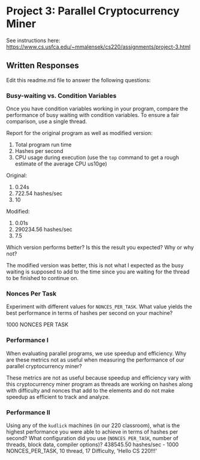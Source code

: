 # Project 3: Parallel Cryptocurrency Miner

See instructions here: https://www.cs.usfca.edu/~mmalensek/cs220/assignments/project-3.html

## Written Responses

Edit this readme.md file to answer the following questions:

### Busy-waiting vs. Condition Variables

Once you have condition variables working in your program, compare the performance of busy waiting with condition variables. To ensure a fair comparison, use a single thread.

Report for the original program as well as modified version:

1. Total program run time
2. Hashes per second
3. CPU usage during execution (use the `top` command to get a rough estimate of the average CPU us10ge)

Original:
1. 0.24s
2. 722.54 hashes/sec
3. 10

Modified:
1. 0.01s
2. 290234.56 hashes/sec
3. 7.5

Which version performs better? Is this the result you expected? Why or why not?

The modified version was better, this is not what I expected as the busy waiting is supposed to add to the time since you are waiting for the thread to be finished to continue on.

### Nonces Per Task

Experiment with different values for `NONCES_PER_TASK`. What value yields the best performance in terms of hashes per second on your machine?

1000 NONCES PER TASK

### Performance I

When evaluating parallel programs, we use speedup and efficiency. Why are these metrics not as useful when measuring the performance of our parallel cryptocurrency miner?

These metrics are not as useful because speedup and efficiency vary with this cryptocurrency miner program as threads are working on hashes along with difficulty and nonces that add to the elements and do not make speedup as efficient to track and analyze.  

### Performance II

Using any of the `kudlick` machines (in our 220 classroom), what is the highest performance you were able to achieve in terms of hashes per second? What configuration did you use (`NONCES_PER_TASK`, number of threads, block data, compiler options)?
438545.50 hashes/sec - 1000 NONCES_PER_TASK, 10 thread, 17 Difficulty, 'Hello CS 220!!!'
 
